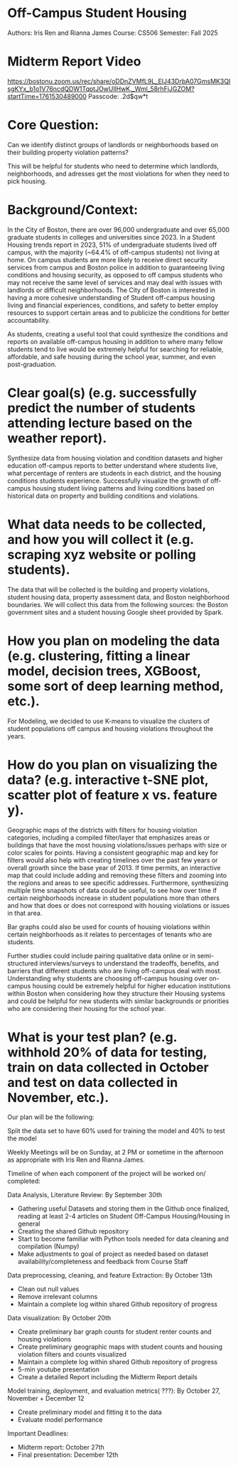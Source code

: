 # Off-Campus Student Housing
Authors: Iris Ren and Rianna James
Course: CS506
Semester: Fall 2025

# Midterm Report Video

https://bostonu.zoom.us/rec/share/oDDnZVMfL9L_EIJ43DrbA07GmsMK3QIsgKYx_b1o1V76ncdQDW1TqptJOwUllHwK._Wml_58rhFiJGZOM?startTime=1761530489000
Passcode: .2d$qw*t

# Core Question: 

Can we identify distinct groups of landlords or neighborhoods based on their building property violation patterns?

This will be helpful for students who need to determine which landlords, neighborhoods, and adresses get the most violations for when they need to pick housing. 

# Background/Context:

In the City of Boston, there are over 96,000 undergraduate and over 65,000 graduate students in colleges and universities since 2023. In a Student Housing trends report in 2023, 51% of undergraduate students lived off campus, with the majority (~64.4% of off-campus students) not living at home. On campus students are more likely to receive direct security services from campus and Boston police in addition to guaranteeing living conditions and housing security, as opposed to off campus students who may not receive the same level of services and may deal with issues with landlords or difficult neighborhoods. The City of Boston is interested in having a more cohesive understanding of Student off-campus housing living and financial experiences, conditions, and safety to better employ resources to support certain areas and to publicize the conditions for better accountability.

As students, creating a useful tool that could synthesize the conditions and reports on available off-campus housing in addition to where many fellow students tend to live would be extremely helpful for searching for reliable, affordable, and safe housing during the school year, summer, and even post-graduation.


# Clear goal(s) (e.g. successfully predict the number of students attending lecture based on the weather report).

Synthesize data from housing violation and condition datasets and higher education off-campus reports to better understand where students live, what percentage of renters are students in each district, and the housing conditions students experience. Successfully visualize the growth of off-campus housing student living patterns and living conditions based on historical data on property and building conditions and violations.


# What data needs to be collected, and how you will collect it (e.g. scraping xyz website or polling students).

The data that will be collected is the building and property violations, student housing data, property assessment data, and Boston neighborhood boundaries. We will collect this data from the following sources: the Boston government sites and a student housing Google sheet provided by Spark.  


# How you plan on modeling the data (e.g. clustering, fitting a linear model, decision trees, XGBoost, some sort of deep learning method, etc.).

For Modeling, we decided to use K-means to visualize the clusters of student populations off campus and housing violations throughout the years.

# How do you plan on visualizing the data? (e.g. interactive t-SNE plot, scatter plot of feature x vs. feature y). 
	
Geographic maps of the districts with filters for housing violation categories, including a compiled filter/layer that emphasizes areas or buildings that have the most housing violations/issues perhaps with size or color scales for points. Having a consistent geographic map and key for filters would also help with creating timelines over the past few years or overall growth since the base year of 2013.
If time permits, an interactive map that could include adding and removing these filters and zooming into the regions and areas to see specific addresses. Furthermore, synthesizing multiple time snapshots of data could be useful, to see how over time if certain neighborhoods increase in student populations more than others and how that does or does not correspond with housing violations or issues in that area.

Bar graphs could also be used for counts of housing violations within certain neighborhoods as it relates to percentages of tenants who are students. 

Further studies could include pairing qualitative data online or in semi-structured interviews/surveys to understand the tradeoffs, benefits, and barriers that different students who are living off-campus deal with most. Understanding why students are choosing off-campus housing over on-campus housing could be extremely helpful for higher education institutions within Boston when considering how they structure their Housing systems and could be helpful for new students with similar backgrounds or priorities who are considering their housing for the school year.


# What is your test plan? (e.g. withhold 20% of data for testing, train on data collected in October and test on data collected in November, etc.). 

Our plan will be the following: 

Split the data set to have 60% used for training the model and 40% to test the model 

Weekly Meetings will be on Sunday, at 2 PM or sometime in the afternoon as appropriate with Iris Ren and Rianna James.

Timeline of when each component of the project will be worked on/ completed: 

Data Analysis, Literature Review:  By September 30th
* Gathering useful Datasets and storing them in the Github once finalized, reading at least 2-4 articles on Student Off-Campus Housing/Housing in general
* Creating the shared Github repository
* Start to become familiar with Python tools needed for data cleaning and compilation (Numpy)
* Make adjustments to goal of project as needed based on dataset availability/completeness and feedback from Course Staff

Data preprocessing, cleaning, and feature Extraction:  By October 13th
* Clean out null values 
* Remove irrelevant columns 
* Maintain a complete log within shared Github repository of progress

Data visualization:   By October 20th
* Create preliminary bar graph counts for student renter counts and housing violations
* Create preliminary geographic maps with student counts and housing violation filters and counts visualized
* Maintain a complete log within shared Github repository of progress
* 5-min youtube presentation
* Create a detailed Report including the Midterm Report details

Model training, deployment, and evaluation metrics( ???):  By October 27,  November + December 12 
* Create preliminary model and fitting it to the data 
* Evaluate model performance 

Important Deadlines: 
* Midterm report: October 27th
* Final presentation: December 12th 

